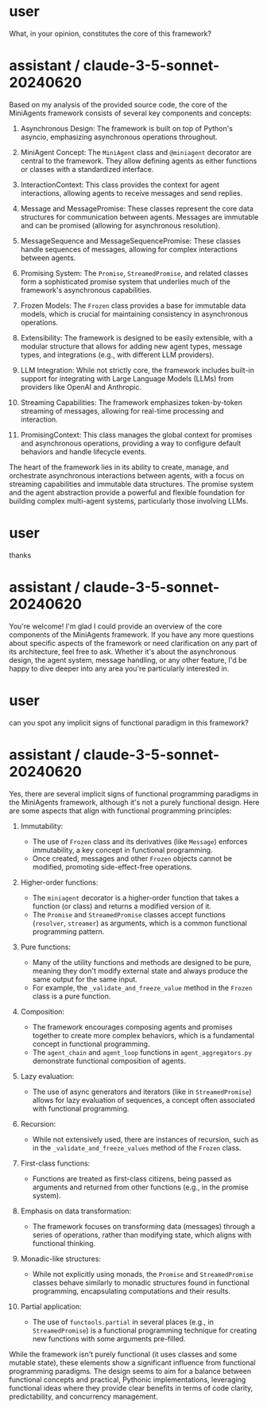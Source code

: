 user
========================================
What, in your opinion, constitutes the core of this framework?

assistant / claude-3-5-sonnet-20240620
========================================
Based on my analysis of the provided source code, the core of the MiniAgents
framework consists of several key components and concepts:

1. Asynchronous Design: The framework is built on top of Python's asyncio,
   emphasizing asynchronous operations throughout.

2. MiniAgent Concept: The `MiniAgent` class and `@miniagent` decorator are
   central to the framework. They allow defining agents as either functions or
   classes with a standardized interface.

3. InteractionContext: This class provides the context for agent interactions,
   allowing agents to receive messages and send replies.

4. Message and MessagePromise: These classes represent the core data structures
   for communication between agents. Messages are immutable and can be
   promised (allowing for asynchronous resolution).

5. MessageSequence and MessageSequencePromise: These classes handle sequences of
   messages, allowing for complex interactions between agents.

6. Promising System: The `Promise`, `StreamedPromise`, and related classes form
   a sophisticated promise system that underlies much of the framework's
   asynchronous capabilities.

7. Frozen Models: The `Frozen` class provides a base for immutable data models,
   which is crucial for maintaining consistency in asynchronous operations.

8. Extensibility: The framework is designed to be easily extensible, with a
   modular structure that allows for adding new agent types, message types, and
   integrations (e.g., with different LLM providers).

9. LLM Integration: While not strictly core, the framework includes built-in
   support for integrating with Large Language Models (LLMs) from providers like
   OpenAI and Anthropic.

10. Streaming Capabilities: The framework emphasizes token-by-token streaming of
    messages, allowing for real-time processing and interaction.

11. PromisingContext: This class manages the global context for promises and
    asynchronous operations, providing a way to configure default behaviors and
    handle lifecycle events.

The heart of the framework lies in its ability to create, manage, and
orchestrate asynchronous interactions between agents, with a focus on streaming
capabilities and immutable data structures. The promise system and the agent
abstraction provide a powerful and flexible foundation for building complex
multi-agent systems, particularly those involving LLMs.

user
========================================
thanks

assistant / claude-3-5-sonnet-20240620
========================================
You're welcome! I'm glad I could provide an overview of the core components of
the MiniAgents framework. If you have any more questions about specific aspects
of the framework or need clarification on any part of its architecture, feel
free to ask. Whether it's about the asynchronous design, the agent system,
message handling, or any other feature, I'd be happy to dive deeper into any
area you're particularly interested in.

user
========================================
can you spot any implicit signs of functional paradigm in this framework?

assistant / claude-3-5-sonnet-20240620
========================================
Yes, there are several implicit signs of functional programming paradigms in the MiniAgents framework, although it's not a purely functional design. Here are some aspects that align with functional programming principles:

1. Immutability:
   - The use of `Frozen` class and its derivatives (like `Message`) enforces immutability, a key concept in functional programming.
   - Once created, messages and other `Frozen` objects cannot be modified, promoting side-effect-free operations.

2. Higher-order functions:
   - The `miniagent` decorator is a higher-order function that takes a function (or class) and returns a modified version of it.
   - The `Promise` and `StreamedPromise` classes accept functions (`resolver`, `streamer`) as arguments, which is a common functional programming pattern.

3. Pure functions:
   - Many of the utility functions and methods are designed to be pure, meaning they don't modify external state and always produce the same output for the same input.
   - For example, the `_validate_and_freeze_value` method in the `Frozen` class is a pure function.

4. Composition:
   - The framework encourages composing agents and promises together to create more complex behaviors, which is a fundamental concept in functional programming.
   - The `agent_chain` and `agent_loop` functions in `agent_aggregators.py` demonstrate functional composition of agents.

5. Lazy evaluation:
   - The use of async generators and iterators (like in `StreamedPromise`) allows for lazy evaluation of sequences, a concept often associated with functional programming.

6. Recursion:
   - While not extensively used, there are instances of recursion, such as in the `_validate_and_freeze_values` method of the `Frozen` class.

7. First-class functions:
   - Functions are treated as first-class citizens, being passed as arguments and returned from other functions (e.g., in the promise system).

8. Emphasis on data transformation:
   - The framework focuses on transforming data (messages) through a series of operations, rather than modifying state, which aligns with functional thinking.

9. Monadic-like structures:
   - While not explicitly using monads, the `Promise` and `StreamedPromise` classes behave similarly to monadic structures found in functional programming, encapsulating computations and their results.

10. Partial application:
    - The use of `functools.partial` in several places (e.g., in `StreamedPromise`) is a functional programming technique for creating new functions with some arguments pre-filled.

While the framework isn't purely functional (it uses classes and some mutable state), these elements show a significant influence from functional programming paradigms. The design seems to aim for a balance between functional concepts and practical, Pythonic implementations, leveraging functional ideas where they provide clear benefits in terms of code clarity, predictability, and concurrency management.
